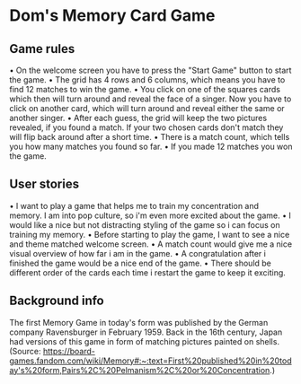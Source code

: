 # Dom's Memory Card Game

## Game rules

• On the welcome screen you have to press the "Start Game" button to start the game.
• The grid has 4 rows and 6 columns, which means you have to find 12 matches to win the game.
• You click on one of the squares cards which then will turn around and reveal the face of a singer. Now you have to click on another card, which will turn around and reveal either the same or another singer.
• After each guess, the grid will keep the two pictures revealed, if you found a match. If your two chosen cards don't match they will flip back around after a short time.
• There is a match count, which tells you how many matches you found so far.
• If you made 12 matches you won the game.

## User stories

• I want to play a game that helps me to train my concentration and memory. I am into pop culture, so i'm even more excited about the game.
• I would like a nice but not distracting styling of the game so i can focus on training my memory.
• Before starting to play the game, I want to see a nice and theme matched welcome screen.
• A match count would give me a nice visual overview of how far i am in the game.
• A congratulation after i finished the game would be a nice end of the game.
• There should be different order of the cards each time i restart the game to keep it exciting.

## Background info

The first Memory Game in today's form was published by the German company Ravensburger in February 1959. Back in the 16th century, Japan had versions of this game in form of matching pictures painted on shells. (Source: https://board-games.fandom.com/wiki/Memory#:~:text=First%20published%20in%20today's%20form,Pairs%2C%20Pelmanism%2C%20or%20Concentration.)
